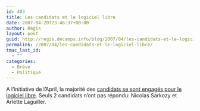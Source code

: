 ```yaml
---
id: 403
title: Les candidats et le logiciel libre
date: 2007-04-20T23:46:37+00:00
author: Régis
layout: post
guid: http://regis.decamps.info/blog/2007/04/les-candidats-et-le-logiciel-libre/
permalink: /2007/04/les-candidats-et-le-logiciel-libre/
tmac_last_id:
  - ""
categories:
  - Brève
  - Politique
---
```

A l’initiative de l’April, la majorité des [candidats se sont engagés pour le logiciel libre](http://candidats.fr/). Seuls 2 candidats n’ont pas répondu: Nicolas Sarkozy et Arlette Laguiller.
